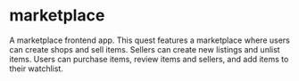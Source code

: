 # marketplace
A marketplace frontend app.  This quest features a marketplace where users can create shops and sell items. Sellers can create new listings and unlist items. Users can purchase items, review items and sellers, and add items to their watchlist.

